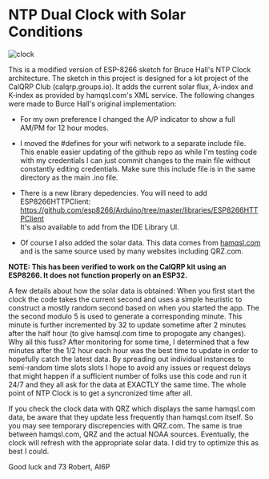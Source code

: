 # NTP Dual Clock with Solar Conditions
![clock](https://github.com/user-attachments/assets/80a8f562-dbaf-465e-a5ba-e5a1471ea3c2)

This is a modified version of ESP-8266 sketch for Bruce Hall's NTP Clock architecture. 
The sketch in this project is designed for a kit project of the CalQRP Club (calqrp.groups.io). 
It adds the current solar flux, A-index and K-index as provided by hamqsl.com's XML service.
The following changes were made to Burce Hall's original implementation:

- For my own preference I changed the A/P indicator to show a full AM/PM for 12 hour modes.

- I moved the #defines for your wifi network to a separate include file. This enable easier
updating of the github repo as while I'm testing code with my credentials I can just commit
changes to the main file without constantly editing credentials. Make sure this include
file is in the same directory as the main .ino file.

- There is a new library depedencies. You will need to add ESP8266HTTPClient:<BR>
https://github.com/esp8266/Arduino/tree/master/libraries/ESP8266HTTPClient<BR>
It's also available to add from the IDE Library UI.

- Of course I also added the solar data. This data comes from [hamqsl.com](https://www.hamqsl.com/solarxml.php)
and is the same source used by many websites including QRZ.com.

**NOTE: This has been verified to work on the CalQRP kit using an ESP8266. It does not function properly on an ESP32.**

A few details about how the solar data is obtained: When you first start the clock the code 
takes the current second and uses a simple
heuristic to construct a mostly random second based on when you started the app. The the second modulo 5 is used to generate
a corresponding minute. This minute is further incremented by 32 to update sometime after 2 minutes after the half hour (to give
hamsql.com time to propogate any changes).
Why all this fuss? After monitoring for some time, I determined
that a few minutes after the 1/2 hour each hour was the best time to update in order to hopefully catch the latest data. 
By spreading out individual instances to semi-random time slots slots I hope to avoid any issues or
request delays that might happen if a sufficient number of folks use this code and run it 24/7 and they all ask for
the data at EXACTLY the same time. The whole point of NTP Clock is to get a syncronized time after all.

If you check the clock data with QRZ which displays the same hamqsl.com data, be aware that they update less frequently
than hamqsl.com itself. So you may see temporary discrepencies with QRZ.com. The same is true between hamqsl.com, QRZ 
and the actual NOAA sources. Eventually, the clock will refresh with the appropriate solar data. I did try to optimize this
as best I could.

Good luck and 73
Robert, AI6P

